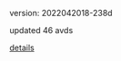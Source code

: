 version: 2022042018-238d

updated 46 avds

[details](https://github.com/0x74f917491bfa7ebfa379/ali_avd_db/blob/master/change_log/2022/04/20/18/238d.txt)